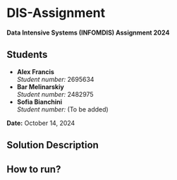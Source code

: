 # DIS-Assignment
**Data Intensive Systems (INFOMDIS) Assignment 2024**

## Students
- **Alex Francis**  
  *Student number:* 2695634  
- **Bar Melinarskiy**  
  *Student number:* 2482975  
- **Sofia Bianchini**  
  *Student number:* (To be added)

**Date:** October 14, 2024

## Solution Description


## How to run?

